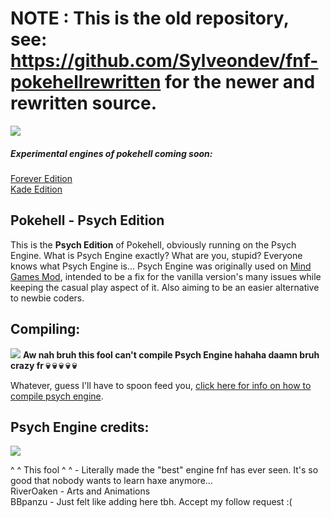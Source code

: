 # NOTE : This is the old repository, see: https://github.com/Sylveondev/fnf-pokehellrewritten for the newer and rewritten source.

![](https://github.com/Sylveondev/pokehell-fnf/blob/main/docs/img/Pokehell-logo.png?raw=true)
##### Experimental engines of pokehell coming soon:
[Forever Edition](https://github.com/Sylveondev/pokehell-fnf/tree/forever)<br>
[Kade Edition](https://github.com/Sylveondev/pokehell-fnf/tree/kade)
## Pokehell - Psych Edition
This is the **Psych Edition** of Pokehell, obviously running on the Psych Engine. What is Psych Engine exactly? What are you, stupid? Everyone knows what Psych Engine is... Psych Engine was originally used on [Mind Games Mod](https://gamebanana.com/mods/301107), intended to be a fix for the vanilla version's many issues while keeping the casual play aspect of it. Also aiming to be an easier alternative to newbie coders.

## Compiling:
![](https://loopnewslive.blob.core.windows.net/liveimage/sites/default/files/2020-04/eNsS4urpfL.jpg)
**Aw nah bruh this fool can't compile __Psych Engine__ hahaha daamn bruh crazy fr 💀 💀 💀 💀 💀**

Whatever, guess I'll have to spoon feed you, [click here for info on how to compile psych engine](https://github.com/ShadowMario/FNF-PsychEngine/tree/0.4.2#installation).

## Psych Engine credits:
![](https://i.pinimg.com/564x/93/3e/04/933e04f0e421ec70ba66ffbc8ad8534c.jpg)

^ ^ This fool ^ ^ - Literally made the "best" engine fnf has ever seen. It's so good that nobody wants to learn haxe anymore...<br>
RiverOaken - Arts and Animations<br>
BBpanzu - Just felt like adding here tbh. Accept my follow request :(
